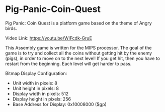 # Pig-Panic-Coin-Quest
Pig Panic: Coin Quest is a platform game based on the theme of Angry birds.

Video Link: https://youtu.be/WIFcdk-GruE

This Assembly game is written for the MIPS processor. The goal of the game is to try and collect all the coins without getting hit by the enemy (pigs), in order to move on to the next level! If you get hit, then you have to restart from the beginning. Each level will get harder to pass. 

Bitmap Display Configuration:
- Unit width in pixels: 8
- Unit height in pixels: 8
- Display width in pixels: 512
- Display height in pixels: 256
- Base Address for Display: 0x10008000 ($gp)
